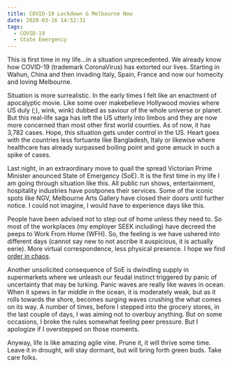 ```yaml
---
title: COVID-19 Lockdown & Melbourne Now
date: 2020-03-16 14:52:31
tags:
  - COVID-19
  - State Emergency
---
```


This is first time in my life...in a situation unprecedented. We already know how COVID-19 (trademark CoronaVirus) has extorted our lives. Starting in Wahun, China and then invading Italy, Spain, France and now our homecity and loving Melbourne.

Situation is more surrealistic. In the early times I felt like an enactment of apocalyptic movie. Like some over makebelieve Hollywood movies where US duly (;), wink, wink) dubbed as saviour of the whole universe or planet. But this real-life saga has left the US utterly into limbos and they are now more concerned than most other first world counties. As of now, it has 3,782 cases. Hope, this situation gets under control in the US. Heart goes with the countries less fortuante like Bangladesh, Italy or likewise where healthcare has already surpassed boiling point and gone amuck in such a spike of cases.

Last night, in an extraordinary move to quail the spread Victorian Prime Minister anounced State of Emergency (SoE). It is the first time in my life I am going through situation like this. All public run shows, entertainment, hospitality industries have postpones their services. Some of the iconic spots like NGV, Melbourne Arts Gallery have closed their doors until further notice. I could not imagine, I would have to experience days like this.

People have been advised not to step out of home unless they need to. So most of the workplaces (my employer SEEK including) have decreed the peeps to Work From Home (WFH). So, the feeling is we have ushered into different days (cannot say new to not ascribe it auspicious, it is actually eerie). More virtual correspondence, less physical presence. I hope we find [order in chaos](https://medium.com/@universalintelligencespace/the-order-in-chaos-theory-192e2d67154a).

Another unsolicited consequence of SoE is dwindling supply in supermarkets where we unleash our feudal instinct triggered by panic of uncertainty that may be lurking. Panic waves are really like waves in ocean. When it spews in far middle in the ocean, it is moderately weak, but as it rolls towards the shore, becomes surging waves crushing the what comes on its way. A number of times, before I stepped into the grocery stores, in the last couple of days, I was aiming not to overbuy anything. But on some occasions, I broke the rules somewhat feeling peer pressure. But I apologize if I overstepped on those moments.

Anyway, life is like amazing agile vine. Prune it, it will thrive some time. Leave it in drought, will stay dormant, but will bring forth green buds. Take care folks.
